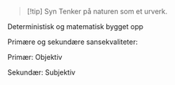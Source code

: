 >[!tip] Syn
>Tenker på naturen som et urverk.

Deterministisk og matematisk bygget opp

Primære og sekundære sansekvaliteter: 

Primær: Objektiv 

Sekundær: Subjektiv